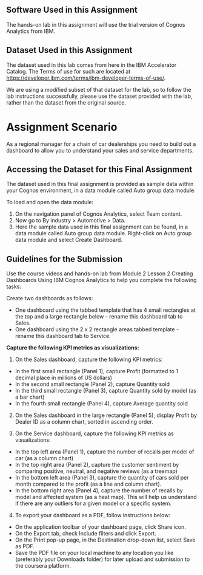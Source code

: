 ## Software Used in this Assignment
The hands-on lab in this assignment will use the trial version of Cognos Analytics from IBM.

## Dataset Used in this Assignment
The dataset used in this lab comes from here in the IBM Accelerator Catalog. The Terms of use for such are located at https://developer.ibm.com/terms/ibm-developer-terms-of-use/.

We are using a modified subset of that dataset for the lab, so to follow the lab instructions successfully, please use the dataset provided with the lab, rather than the dataset from the original source.

# Assignment Scenario
As a regional manager for a chain of car dealerships you need to build out a dashboard to allow you to understand your sales and service departments.

## Accessing the Dataset for this Final Assignment
The dataset used in this final assignment is provided as sample data within your Cognos environment, in a data module called Auto group data module.

To load and open the data module:

1. On the navigation panel of Cognos Analytics, select Team content.
2. Now go to By industry > Automotive > Data.
3. Here the sample data used in this final assignment can be found, in a data module called Auto group data module. Right-click on Auto group data module and select Create Dashboard.

## Guidelines for the Submission
Use the course videos and hands-on lab from Module 2 Lesson 2 Creating Dashboards Using IBM Cognos Analytics to help you complete the following tasks:

Create two dashboards as follows:

- One dashboard using the tabbed template that has 4 small rectangles at the top and a large rectangle below - rename this dashboard tab to Sales.
- One dashboard using the 2 x 2 rectangle areas tabbed template - rename this dashboard tab to Service.

**Capture the following KPI metrics as visualizations:**

1. On the Sales dashboard, capture the following KPI metrics:

- In the first small rectangle (Panel 1), capture Profit (formatted to 1 decimal place in millions of US dollars)
- In the second small rectangle (Panel 2), capture Quantity sold
- In the third small rectangle (Panel 3), capture Quantity sold by model (as a bar chart)
- In the fourth small rectangle (Panel 4), capture Average quantity sold

2. On the Sales dashboard in the large rectangle (Panel 5), display Profit by Dealer ID as a column chart, sorted in ascending order.

3. On the Service dashboard, capture the following KPI metrics as visualizations:
- In the top left area (Panel 1), capture the number of recalls per model of car (as a column chart)
- In the top right area (Panel 2), capture the customer sentiment by comparing positive, neutral, and negative reviews (as a treemap)
- In the bottom left area (Panel 3), capture the quantity of cars sold per month compared to the profit (as a line and column chart).
- In the bottom right area (Panel 4), capture the number of recalls by model and affected system (as a heat map). This will help us understand if there are any outliers for a given model or a specific system.

4. To export your dashboard as a PDF, follow instructions below:
- On the application toolbar of your dashboard page, click Share icon.
- On the Export tab, check Include filters and click Export.
- On the Print pop-up page, in the Destination drop-down list, select Save as PDF.
- Save the PDF file on your local machine to any location you like (preferably your Downloads folder) for later upload and submission to the coursera platform.
